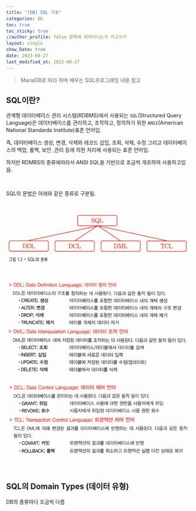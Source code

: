 ```yaml
---
title: "[DB] SQL 기초"
categories: Db
toc: true
toc_sticky: true
//author_profile: false 왼쪽에 따라다니는거 키고끄기
layout: single
show_Date: true
date: 2023-08-27
last_modified_at: 2023-08-27
---
```


> MariaDB로 따라 하며 배우는 SQL프로그래밍 내용 참고

## SQL이란?

관계형 데이터베이스 관리 시스템(RDBMS)에서 사용되는 `SQL`(Structured Query Language)은 데이터베이스를 관리하고, 조작하고, 정의하기 위한 `ANSI`(American National Standards Institute)표준 언어임.

즉, 데이터베이스 생성, 변경, 삭제와 레코드 삽입, 조회, 삭제, 수정 그리고 데이터베이스의 백업, 롤백, 보안 ,관리 등에 의한 처리에 사용되는 표준 언어임.

하지만 RDMBS의 종류에따라서 ANSI SQL을 기반으로 조금씩 개조하여 사용하고있음.

<br>

SQL의 문법은 아래와 같은 종류로 구분됨.

![image-20230827034558995](./../../assets/images/2023-08-27-Sql/image-20230827034558995.png)

![image-20230827034816638](./../../assets/images/2023-08-27-Sql/image-20230827034816638.png)

![image-20230827034756900](./../../assets/images/2023-08-27-Sql/image-20230827034756900.png)

<br>





## SQL의 Domain Types (데이터 유형)

DB의 종류마다 조금씩 다름
